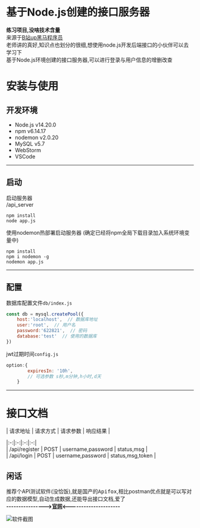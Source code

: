 # 基于Node.js创建的接口服务器
**练习项目,没啥技术含量**  
来源于[B站up黑马程序员](https://www.bilibili.com/video/BV1a34y167AZ)  
老师讲的真好,知识点也划分的很细,想使用node.js开发后端接口的小伙伴可以去学习下   
基于Node.js环境创建的接口服务器,可以进行登录与用户信息的增删改查  
# 安装与使用
## 开发环境
- Node.js v14.20.0
- npm v6.14.17
- nodemon v2.0.20
- MySQL v5.7
- WebStorm
- VSCode
---
## 启动
启动服务器   
/api_server 
```
npm install
node app.js
```
使用nodemon热部署启动服务器
(确定已经将npm全局下载目录加入系统环境变量中)
```
npm install
npm i nodemon -g
nodemon app.js
```
---

## 配置
数据库配置文件`db/index.js`  
```javaScript
const db = mysql.createPool({
    host:'localhost',  // 数据库地址
    user:'root',  // 用户名
    password:'622821',  // 密码
    database:'test'  // 使用的数据库
})
```
jwt过期时间`config.js` 
```javaScript
option:{
        expiresIn: '10h',
        // 可选参数 s秒,m分钟,h小时,d天
    }
```
---
# 接口文档
| 请求地址 | 请求方式 | 请求参数 | 响应结果 |  

|:-:|:-:|:-:|:-:|  
| /api/register | POST | username,password | status,msg |   
| /api/login | POST | username,password | status,msg,token |


## 闲话
推荐个API测试软件(没恰饭),就是国产的<kbd>Apifox</kbd>,相比postman优点就是可以写对应的数据模型,自动生成数据,还能导出接口文档,爱了  
**---------------->[官网](https://www.apifox.cn/)<---------------------**  


![软件截图](https://s1.ax1x.com/2022/10/21/xcGsoV.png "下载试试吧")
